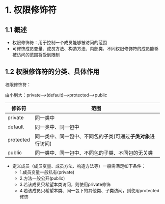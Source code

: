 # 1. 权限修饰符

## 1.1 概述

- 权限修饰符：用于控制一个成员能够被访问的范围
- 可修饰成员变量、成员方法、构造方法、内部类，不同权限修饰符的成员能够被访问的范围将受到限制

## 1.2 权限修饰符的分类、具体作用

权限修饰符：

由小到大：private-->(default)-->protected-->public

| 修饰符    | 范围                                                         |
| --------- | ------------------------------------------------------------ |
| private   | 同一类中                                                     |
| default   | 同一类中、同一包中                                           |
| protected | 同一类中、同一包中、不同包的子类(可通过**子类对象**进行访问) |
| public    | 同一类中、同一包中、不同包的子类、不同包的无关类             |

- 定义成员（成员变量、成员方法、构造方法等）一般需满足如下条件：
  - 1.成员变量一般私有(private)
  - 2.方法一般公开(public)
  - 3.若该成员只希望本类访问，则使用private修饰
  - 4.若该成员只希望本类、同一包下的其他类、子类访问，则使用protected修饰